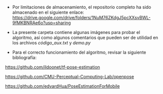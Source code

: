 * Por limitaciones de almacenamiento, el repositorio completo ha sido almacenado en el siguiente enlace: https://drive.google.com/drive/folders/1NuM76ZKdgJ5pcXXsvBWL-9fMKBNRAe6o?usp=sharing

* La presente carpeta contiene algunas imágenes para probar el algoritmo, así como algunos comentarios que pueden ser de utilidad en los archivos *código_aux.txt* y *demo.py*

* Para el correcto funcionamiento del algoritmo, revisar la siguiente bibliografía:

https://github.com/ildoonet/tf-pose-estimation

https://github.com/CMU-Perceptual-Computing-Lab/openpose

https://github.com/edvardHua/PoseEstimationForMobile
